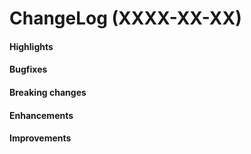 ChangeLog (XXXX-XX-XX)
======================

#### Highlights

#### Bugfixes

#### Breaking changes

#### Enhancements

#### Improvements
